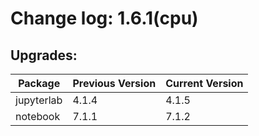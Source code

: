 # Change log: 1.6.1(cpu)

## Upgrades: 

Package | Previous Version | Current Version
---|---|---
jupyterlab|4.1.4|4.1.5
notebook|7.1.1|7.1.2
